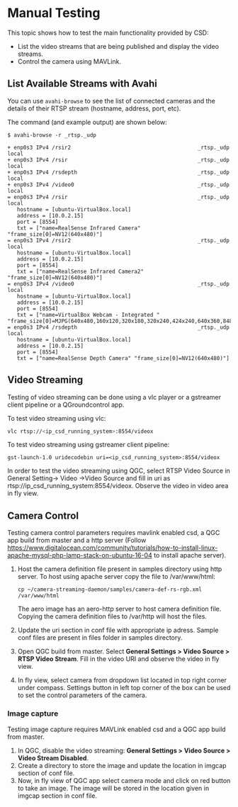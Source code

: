 # Manual Testing

This topic shows how to test the main functionality provided by CSD:
* List the video streams that are being published and display the video streams.
* Control the camera using MAVLink.

## List Available Streams with Avahi

You can use `avahi-browse` to see the list of connected cameras and the details of their RTSP stream (hostname, address, port, etc).

The command (and example output) are shown below:
```
$ avahi-browse -r _rtsp._udp

+ enp0s3 IPv4 /rsir2                                        _rtsp._udp           local
+ enp0s3 IPv4 /rsir                                         _rtsp._udp           local
+ enp0s3 IPv4 /rsdepth                                      _rtsp._udp           local
+ enp0s3 IPv4 /video0                                       _rtsp._udp           local
= enp0s3 IPv4 /rsir                                         _rtsp._udp           local
   hostname = [ubuntu-VirtualBox.local]
   address = [10.0.2.15]
   port = [8554]
   txt = ["name=RealSense Infrared Camera" "frame_size[0]=NV12(640x480)"]
= enp0s3 IPv4 /rsir2                                        _rtsp._udp           local
   hostname = [ubuntu-VirtualBox.local]
   address = [10.0.2.15]
   port = [8554]
   txt = ["name=RealSense Infrared Camera2" "frame_size[0]=NV12(640x480)"]
= enp0s3 IPv4 /video0                                       _rtsp._udp           local
   hostname = [ubuntu-VirtualBox.local]
   address = [10.0.2.15]
   port = [8554]
   txt = ["name=VirtualBox Webcam - Integrated " "frame_size[0]=MJPG(640x480,160x120,320x180,320x240,424x240,640x360,848x480,960x540,1280x720,1920x1080)"]
= enp0s3 IPv4 /rsdepth                                      _rtsp._udp           local
   hostname = [ubuntu-VirtualBox.local]
   address = [10.0.2.15]
   port = [8554]
   txt = ["name=RealSense Depth Camera" "frame_size[0]=NV12(640x480)"]
```

## Video Streaming

Testing of video streaming can be done using a vlc player or a gstreamer client pipeline or a QGroundcontrol app.

To test video streaming using vlc:
```sh
vlc rtsp://<ip_csd_running_system>:8554/videox
```

To test video streaming using gstreamer client pipeline:
```
gst-launch-1.0 uridecodebin uri=<ip_csd_running_system>:8554/videox
```

In order to test the video streaming using QGC, select RTSP Video Source in General Setting-> Video ->Video Source and fill in uri as rtsp://ip_csd_running_system:8554/videox. Observe the video in video area in fly  view.

## Camera Control 

Testing camera control parameters requires mavlink enabled csd, a QGC app build from master and a http server (Follow https://www.digitalocean.com/community/tutorials/how-to-install-linux-apache-mysql-php-lamp-stack-on-ubuntu-16-04 to install apache server).

1. Host the camera definition file present in samples directory using http server. To host using apache server copy the file to /var/www/html:
   ```
   cp ~/camera-streaming-daemon/samples/camera-def-rs-rgb.xml /var/www/html
   ```

   The aero image has an aero-http server to host camera definition file. Copying the camera definition files to /var/http will host the files.
   
1. Update the uri section in conf file with appropriate ip adress. Sample conf files are present in files folder in samples directory.
1. Open QGC build from master. Select **General Settings > Video Source > RTSP Video Stream**. Fill in the video URI and observe the video in fly view. 
1. In fly view, select camera from dropdown list located in top right corner under compass. Settings button in left top corner of the box can be used to set the control parameters of the camera.

### Image capture

Testing image capture requires MAVLink enabled csd and a QGC app build from master.

1. In QGC, disable the video streaming: **General Settings > Video Source > Video Stream Disabled**.
1. Create a directory to store the image and update the location in imgcap section of conf file.
1. Now, in fly view of QGC app select camera mode and click on red button to take an image. The image will be stored in the location given in imgcap section in conf file.
